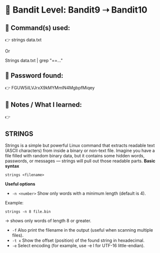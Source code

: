 # 🔐 Bandit Level: Bandit9 ➝ Bandit10
## 📂 Command(s) used:
👉 strings data.txt

Or 

  Strings data.txt | grep "==..." 

## 📄 Password found:
👉 FGUW5ilLVJrxX9kMYMmlN4MgbpfMiqey

## 🧠 Notes / What I learned:
👉  

##  STRINGS 


Strings is a simple but powerful Linux command that extracts readable text (ASCII characters) from inside a binary or non-text file.
Imagine you have a file filled with random binary data, but it contains some hidden words, passwords, or messages — strings will pull out those readable parts.
**Basic syntax**
```
strings <filename>
```
**Useful options**
- `-n <number>`
Show only words with a minimum length (default is 4).

Example:
```
strings -n 8 file.bin
```
→ shows only words of length 8 or greater.
- `-f`
Also print the filename in the output (useful when scanning multiple files).
- `-t x`
Show the offset (position) of the found string in hexadecimal.
- `-e`
Select encoding (for example, use -e l for UTF-16 little-endian).
